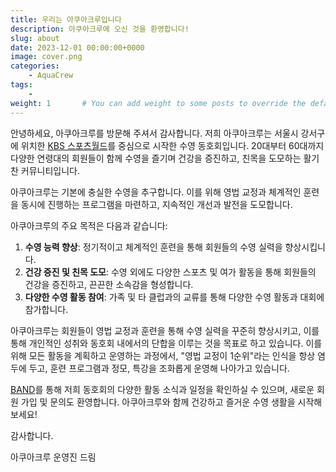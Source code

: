 ```yaml
---
title: 우리는 아쿠아크루입니다
description: 아쿠아크루에 오신 것을 환영합니다!
slug: about
date: 2023-12-01 00:00:00+0000
image: cover.png
categories:
    - AquaCrew
tags:
    - 
weight: 1       # You can add weight to some posts to override the default sorting (date descending)
---
```


안녕하세요, 아쿠아크루를 방문해 주셔서 감사합니다. 저희 아쿠아크루는 서울시 강서구에 위치한 [KBS 스포츠월드](https://kbsbiz.co.kr/%ec%8a%a4%ed%8f%ac%ec%b8%a0%ec%9b%94%eb%93%9c/%ec%88%98%ea%b0%95%ec%95%88%eb%82%b41/)를 중심으로 시작한 수영 동호회입니다. 20대부터 60대까지 다양한 연령대의 회원들이 함께 수영을 즐기며 건강을 증진하고, 친목을 도모하는 활기찬 커뮤니티입니다.

아쿠아크루는 기본에 충실한 수영을 추구합니다. 이를 위해 영법 교정과 체계적인 훈련을 동시에 진행하는 프로그램을 마련하고, 지속적인 개선과 발전을 도모합니다.  

아쿠아크루의 주요 목적은 다음과 같습니다:

1. **수영 능력 향상**: 정기적이고 체계적인 훈련을 통해 회원들의 수영 실력을 향상시킵니다.
2. **건강 증진 및 친목 도모**: 수영 외에도 다양한 스포츠 및 여가 활동을 통해 회원들의 건강을 증진하고, 끈끈한 소속감을 형성합니다.
3. **다양한 수영 활동 참여**: 가족 및 타 클럽과의 교류를 통해 다양한 수영 활동과 대회에 참가합니다.

아쿠아크루는 회원들이 영법 교정과 훈련을 통해 수영 실력을 꾸준히 향상시키고, 이를 통해 개인적인 성취와 동호회 내에서의 단합을 이루는 것을 목표로 하고 있습니다. 이를 위해 모든 활동을 계획하고 운영하는 과정에서, "영법 교정이 1순위"라는 인식을 항상 염두에 두고, 훈련 프로그램과 정모, 특강을 조화롭게 운영해 나아가고 있습니다. 

[BAND](https://band.us/band/93484357)를 통해 저희 동호회의 다양한 활동 소식과 일정을 확인하실 수 있으며, 새로운 회원 가입 및 문의도 환영합니다. 아쿠아크루와 함께 건강하고 즐거운 수영 생활을 시작해 보세요!

감사합니다.

아쿠아크루 운영진 드림